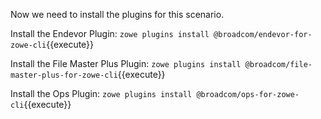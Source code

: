 Now we need to install the plugins for this scenario.

Install the Endevor Plugin:
`zowe plugins install @broadcom/endevor-for-zowe-cli`{{execute}}

Install the File Master Plus Plugin:
`zowe plugins install @broadcom/file-master-plus-for-zowe-cli`{{execute}}

Install the Ops Plugin:
`zowe plugins install @broadcom/ops-for-zowe-cli`{{execute}}
